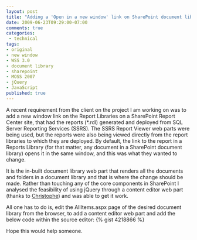 ```yaml
---
layout: post
title: "Adding a 'Open in a new window' link on SharePoint document libraries"
date: 2009-06-23T09:29:00-07:00
comments: true
categories:
 - technical
tags:
- original
- new window
- WSS 3.0
- document library
- sharepoint
- MOSS 2007
- jQuery
- JavaScript
published: true
---
```


A recent requirement from the client on the project I am working on was to add a new window link on the Report Libraries on a SharePoint Report Center site, that had the reports (*.rdl) generated and deployed from SQL Server Reporting Services (SSRS). The SSRS Report Viewer web parts were being used, but the reports were also being viewed directly from the report libraries to which they are deployed. By default, the link to the report in a Reports Library (for that matter, any document in a SharePoint document library) opens it in the same window, and this was what they wanted to change.

It is the in-built document library web part that renders all the documents and folders in a document library and that is where the change should be made. Rather than touching any of the core components in SharePoint I analysed the feasibility of using jQuery through a content editor web part (thanks to [Christophe](http://pathtosharepoint.wordpress.com/)) and was able to get it work.

All one has to do is, edit the AllItems.aspx page of the desired document library from the browser, to add a content editor web part and add the below code within the source editor: {% gist 4218866 %}

Hope this would help someone.

